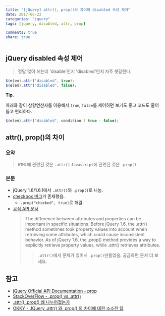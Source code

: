 ```yaml
---
title: "[jQuery] attr(), prop()의 차이와 disabled 속성 제어"
date: 2017-06-23
categories: "jquery"
tags: [jquery, disabled, attr, prop]

comments: true
share: true
---
```


## jQuery disabled 속성 제어

> 정말 많이 쓰는데 'disable'인지 'disabled'인지 자주 헷갈린다.

```js
$(elem).attr("disabled", true);
$(elem).attr("disabled", false);
```

**Tip.**

아래와 같이 삼항연산자를 이용해서 `true`, `false`를 제어하면 보기도 좋고 코드도 줄어들고 편리하다.

```js
$(elem).attr("disabled", condition ? true : false);
```

## attr(), prop()의 차이

### 요약

> `HTML`에 관련된 것은 `.attr()` `Javascript`에 관련된 것은 `.prop()`

### 본문

- jQuery 1.6/1.6.1에서 `.attr()`와 `.prop()`로 나눔.
- [checkbox 버그](https://stackoverflow.com/questions/7046081/jquery-uncheck-checkbox-problem)가 존재했음.
  - `.prop("checked", true)`로 해결.
- [공식 API 문서][jquery-prop]
  > The difference between attributes and properties can be important in specific situations. Before jQuery 1.6, the .attr() method sometimes took property values into account when retrieving some attributes, which could cause inconsistent behavior. As of jQuery 1.6, the .prop() method provides a way to explicitly retrieve property values, while .attr() retrieves attributes.
  >
  > > `.attr()`에서 문제가 있어서 `.prop()`만들었음. 궁금하면 문서 더 보세요.

## 참고

- [jQuery Official API Documentation - prop][jquery-prop]
- [StackOverFlow - .prop() vs .attr()](https://stackoverflow.com/questions/5874652/prop-vs-attr)
- [.attr() .prop() 왜 나누어졌는가](http://javascriptandjquerydev.blogspot.kr/2012/07/attr-prop.html)
- [OKKY - JQuery .attr() 와 .prop() 의 차이에 대한 소소한 팁](https://okky.kr/article/230491)

[jquery-prop]: http://api.jquery.com/prop/
